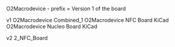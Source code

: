 O2Macrodevice - prefix = Version 1 of the board

v1
O2Macrodevice Combined_1
O2Macrodevice NFC Board KiCad
O2Macrodevice Nucleo Board KiCad

v2
2_NFC_Board

